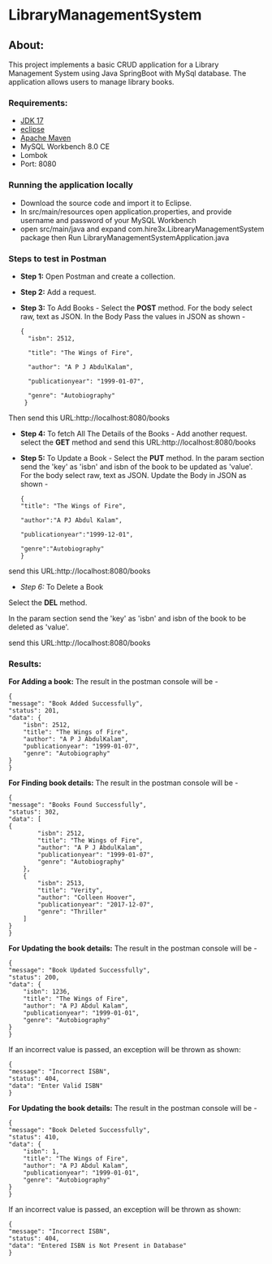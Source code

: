 # LibraryManagementSystem
## About:
This project implements a basic CRUD application for a Library Management System using Java SpringBoot with MySql database. The application allows users to manage library books.

### Requirements:
* [JDK 17](https://www.eclipse.org/downloads/)
* [eclipse](https://www.eclipse.org/downloads/)
* [Apache Maven](https://maven.apache.org/install.html)
* MySQL Workbench 8.0 CE
* Lombok
* Port: 8080

### Running the application locally
* Download the source code and import it to Eclipse.
* In src/main/resources open application.properties, and provide username and password of your MySQL Workbench
* open src/main/java and expand com.hire3x.LibrearyManagementSystem package then Run LibraryManagementSystemApplication.java

### Steps to test in Postman

* **Step 1:**  Open Postman and create a collection.  
* **Step 2:** Add a request.
* **Step 3:** To Add Books -
Select the **POST** method. For the body select raw, text as JSON.
In the Body Pass the values in JSON as shown -

      {
        "isbn": 2512,
        
        "title": "The Wings of Fire",
        
        "author": "A P J AbdulKalam",
        
        "publicationyear": "1999-01-07",
        
        "genre": "Autobiography"        
       }
Then send this URL:http://localhost:8080/books 

* **Step 4:** To fetch All The Details of the Books -
Add another request.
select the **GET** method and send this URL:http://localhost:8080/books

* **Step 5:** To Update a Book -
Select the **PUT** method.
In the param section send the 'key' as 'isbn' and isbn of the book to be updated as 'value'.
For the body select raw, text as JSON.
Update the Body in JSON as shown - 

      {
      "title": "The Wings of Fire",

      "author":"A PJ Abdul Kalam",

      "publicationyear":"1999-12-01",

      "genre":"Autobiography"
      }

send this URL:http://localhost:8080/books


* *Step 6:* To Delete a Book

Select the **DEL** method.

In the param section send the 'key' as 'isbn' and isbn of the book to be deleted as 'value'.

send this URL:http://localhost:8080/books


### Results:

**For Adding a book:** 
The result in the postman console will be -
  
    {
    "message": "Book Added Successfully",
    "status": 201,
    "data": {
        "isbn": 2512,
        "title": "The Wings of Fire",
        "author": "A P J AbdulKalam",
        "publicationyear": "1999-01-07",
        "genre": "Autobiography" 
    }
    }


**For Finding book details:** 
The result in the postman console will be -
  
    {
    "message": "Books Found Successfully",
    "status": 302,
    "data": [
    {
            "isbn": 2512,
            "title": "The Wings of Fire",
            "author": "A P J AbdulKalam",
            "publicationyear": "1999-01-07",
            "genre": "Autobiography"
        },
        {
            "isbn": 2513,
            "title": "Verity",
            "author": "Colleen Hoover",
            "publicationyear": "2017-12-07",
            "genre": "Thriller"
        ]
    }
    }


**For Updating the book details:** 
The result in the postman console will be -

    {
    "message": "Book Updated Successfully",
    "status": 200,
    "data": {
        "isbn": 1236,
        "title": "The Wings of Fire",
        "author": "A PJ Abdul Kalam",
        "publicationyear": "1999-01-01",
        "genre": "Autobiography"
    }
    }

If an incorrect value is passed, an exception will be thrown as shown:

    {
    "message": "Incorrect ISBN",
    "status": 404,
    "data": "Enter Valid ISBN"
    }


**For Updating the book details:** 
The result in the postman console will be -

    {
    "message": "Book Deleted Successfully",
    "status": 410,
    "data": {
        "isbn": 1,
        "title": "The Wings of Fire",
        "author": "A PJ Abdul Kalam",
        "publicationyear": "1999-01-01",
        "genre": "Autobiography"
    }
    }

If an incorrect value is passed, an exception will be thrown as shown:

    {     
    "message": "Incorrect ISBN",
    "status": 404,
    "data": "Entered ISBN is Not Present in Database"
    }
